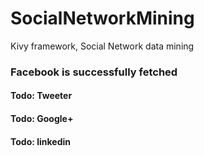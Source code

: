 SocialNetworkMining
===================

Kivy framework, Social Network data mining

### Facebook is successfully fetched

#### Todo: Tweeter

#### Todo: Google+

#### Todo: linkedin

